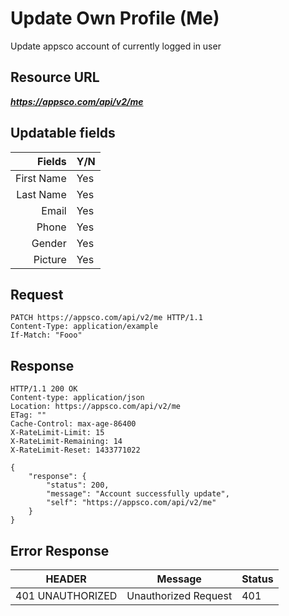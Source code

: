 # Update Own Profile (Me)

Update appsco account of currently logged in user

## Resource URL

___https://appsco.com/api/v2/me___


## Updatable fields

| Fields                        |   Y/N         |
|------------------------------:|---------------|
|First Name                     |Yes            |
|Last Name                      |Yes            |
|Email                          |Yes            |
|Phone                          |Yes            |
|Gender                         |Yes            |
|Picture                        |Yes            |


## Request

```.http
PATCH https://appsco.com/api/v2/me HTTP/1.1
Content-Type: application/example
If-Match: "Fooo"
```

## Response

```.http
HTTP/1.1 200 OK
Content-type: application/json
Location: https://appsco.com/api/v2/me
ETag: ""
Cache-Control: max-age-86400
X-RateLimit-Limit: 15
X-RateLimit-Remaining: 14
X-RateLimit-Reset: 1433771022

{
    "response": {
        "status": 200,
        "message": "Account successfully update",
        "self": "https://appsco.com/api/v2/me"
    }
}

```

## Error Response

|HEADER                         |Message                        |Status         |
|-------------------------------|-------------------------------|---------------|
|401 UNAUTHORIZED               |Unauthorized Request           |401            |